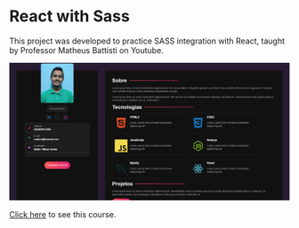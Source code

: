 # React with Sass

This project was developed to practice SASS integration with React, taught by Professor Matheus Battisti on Youtube.

![](./public/screenshot.PNG)

[Click here](https://www.youtube.com/watch?v=5h4vMtBlQQU) to see this course.